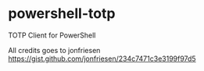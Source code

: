 # powershell-totp
TOTP Client for PowerShell
  
All credits goes to jonfriesen  
https://gist.github.com/jonfriesen/234c7471c3e3199f97d5
